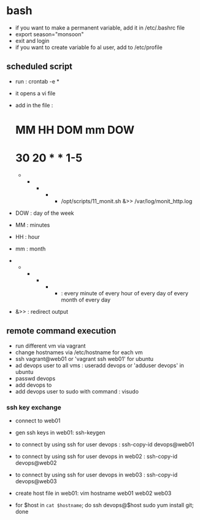 # bash
- if you want to make a permanent variable, add it in /etc/.bashrc file
- export season="monsoon"
- exit and login
-  if you want to create variable fo al user, add to /etc/profile


## scheduled script
- run : crontab -e *
- it opens a vi file 
- add in the file :
   # MM  HH DOM mm DOW 
   # 30  20 * * 1-5
   * * * * *  /opt/scripts/11_monit.sh &>> /var/log/monit_http.log

- DOW : day of the week
- MM : minutes
- HH : hour
- mm : month
-   * * * * * : every minute of every hour of every day of every month of every day
- &>> : redirect output


## remote command execution
- run different vm via vagrant
- change hostnames via /etc/hostname for each vm
- ssh vagrant@web01 or 'vagrant ssh web01' for ubuntu 
- ad devops user to all vms : useradd devops or 'adduser devops' in ubuntu
- passwd devops
- add devops to 
- add devops user to sudo with command : visudo

### ssh key exchange
- connect to web01
- gen ssh keys in web01:  ssh-keygen
- to connect by using ssh for user devops : ssh-copy-id devops@web01
- to connect by using ssh for user devops in web02 : ssh-copy-id devops@web02
- to connect by using ssh for user devops in web03 : ssh-copy-id devops@web03

- create host file in web01: vim hostname
  web01
  web02
  web03
- for $host in `cat $hostname`; do ssh devops@$host sudo yum install git; done 